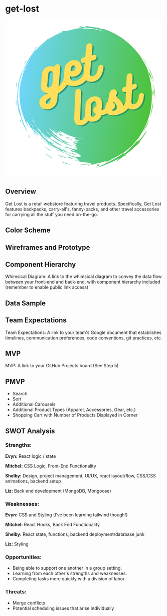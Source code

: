 # get-lost

![Get Lost logo](./client/assets/get_2.png)

## Overview

Get Lost is a retail webstore featuring travel products. Specifically, Get Lost features backpacks, carry-all's, fanny-packs, and other travel accessories for carrying all the stuff you need on-the-go.

## Color Scheme

## Wireframes and Prototype

## Component Hierarchy

Whimsical Diagram: A link to the whimsical diagram to convey the data flow between your front-end and back-end, with component hierarchy included (remember to enable public link access)

## Data Sample

## Team Expectations

Team Expectations: A link to your team's Google document that establishes timelines, communication preferences, code conventions, git practices, etc.

## MVP

MVP: A link to your GitHub Projects board (See Step 5)

## PMVP

  - Search
  - Sort
  - Additional Carousels
  - Additional Product Types (Apparel, Accessories, Gear, etc.)
  - Shopping Cart with Number of Products Displayed in Corner


## SWOT Analysis

### Strengths:

  **Evyn:** React logic / state

  **Mitchel:** CSS Logic, Front-End Functionality

  **Shelby:** Design, project management, UI/UX, react layout/flow, CSS/CSS animations, backend setup

  **Liz:** Back end development (MongoDB, Mongoose)

### Weaknesses:

  **Evyn:** CSS and Styling (I’ve been learning tailwind though!)

  **Mitchel:** React Hooks, Back End Functionality

  **Shelby:** React state, functions, backend deployment/database junk

  **Liz:** Styling

### Opportunities:

  - Being able to support one another in a group setting.
  - Learning from each other's strengths and weaknesses.
  - Completing tasks more quickly with a division of labor.

### Threats:

  - Merge conflicts
  - Potential scheduling issues that arise individually
